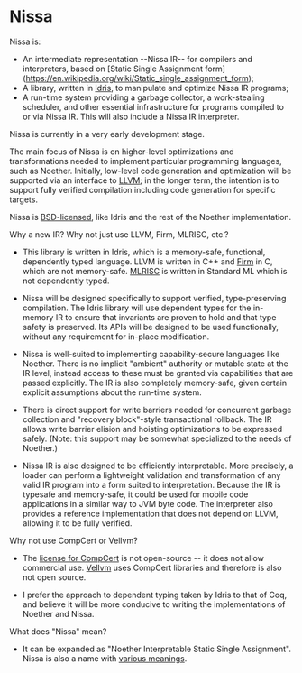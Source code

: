 Nissa
=====

Nissa is:

* An intermediate representation --Nissa IR-- for compilers
  and interpreters, based on [Static Single Assignment form]
  (https://en.wikipedia.org/wiki/Static_single_assignment_form);
* A library, written in [Idris](http://www.idris-lang.org/),
  to manipulate and optimize Nissa IR programs;
* A run-time system providing a garbage collector, a
  work-stealing scheduler, and other essential infrastructure
  for programs compiled to or via Nissa IR. This will also
  include a Nissa IR interpreter.

Nissa is currently in a very early development stage.

The main focus of Nissa is on higher-level optimizations and
transformations needed to implement particular programming
languages, such as Noether. Initially, low-level code generation
and optimization will be supported via an interface to
[LLVM](http://llvm.org/); in the longer term, the intention
is to support fully verified compilation including code
generation for specific targets.

Nissa is [BSD-licensed](../LICENSE), like Idris and the rest
of the Noether implementation.


Why a new IR? Why not just use LLVM, Firm, MLRISC, etc.?

* This library is written in Idris, which is a memory-safe,
  functional, dependently typed language. LLVM is written
  in C++ and [Firm](http://pp.ipd.kit.edu/firm/) in C,
  which are not memory-safe.
  [MLRISC](http://www.cs.nyu.edu/leunga/www/MLRISC/Doc/html/INTRO.html)
  is written in Standard ML which is not dependently typed.

* Nissa will be designed specifically to support verified,
  type-preserving compilation. The Idris library will use
  dependent types for the in-memory IR to ensure that
  invariants are proven to hold and that type safety is
  preserved. Its APIs will be designed to be used functionally,
  without any requirement for in-place modification.

* Nissa is well-suited to implementing capability-secure
  languages like Noether. There is no implicit "ambient"
  authority or mutable state at the IR level, instead
  access to these must be granted via capabilities
  that are passed explicitly. The IR is also completely
  memory-safe, given certain explicit assumptions about the
  run-time system.

* There is direct support for write barriers needed for
  concurrent garbage collection and "recovery block"-style
  transactional rollback. The IR allows write barrier elision
  and hoisting optimizations to be expressed safely. (Note:
  this support may be somewhat specialized to the needs of
  Noether.)

* Nissa IR is also designed to be efficiently interpretable.
  More precisely, a loader can perform a lightweight
  validation and transformation of any valid IR program into
  a form suited to interpretation. Because the IR is typesafe
  and memory-safe, it could be used for mobile code
  applications in a similar way to JVM byte code.
  The interpreter also provides a reference implementation that
  does not depend on LLVM, allowing it to be fully verified.


Why not use CompCert or Vellvm?

* The [license for CompCert](https://github.com/AbsInt/CompCert/blob/master/LICENSE)
  is not open-source -- it does not allow commercial use.
  [Vellvm](https://www.cis.upenn.edu/~stevez/vellvm/) uses
  CompCert libraries and therefore is also not open source.

* I prefer the approach to dependent typing taken by
  Idris to that of Coq, and believe it will be more
  conducive to writing the implementations of Noether and
  Nissa.


What does "Nissa" mean?

* It can be expanded as "Noether Interpretable Static Single Assignment".
  Nissa is also a name with [various meanings](http://www.babynamespedia.com/meaning/Nissa).

